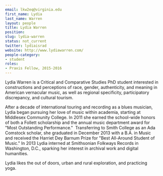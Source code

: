 ```yaml
---
email: lkw2eq@virginia.edu
first_name: Lydia
last_name: Warren
layout: people
title: Lydia Warren
position:
slug: lydia-warren
status: not_current
twitter: lydiaisrad
website: http://www.lydiawarren.com/
people-category:
- student
roles:
- Praxis Fellow, 2015-2016
---
```




Lydia Warren is a Critical and Comparative Studies PhD student interested in constructions and perceptions of race, gender, authenticity, and meaning in American vernacular music, as well as regional specificity, participatory discrepancy, and cultural tourism.

After a decade of international touring and recording as a blues musician, Lydia began pursuing her love of music within academia, starting at Middlesex Community College. In 2011 she earned the school-wide honors of both a Follett scholarship and the annual music department award for "Most Outstanding Performance."  Transferring to Smith College as an Ada Comstock scholar, she graduated in December 2013 with a B.A. in Music and received the Harriet Dey Barnum Prize for "Best All-Around Student of Music." In 2013 Lydia interned at Smithsonian Folkways Records in Washington, D.C., sparking her interest in archival work and digital humanities.




Lydia likes the out of doors, urban and rural exploration, and practicing yoga.

